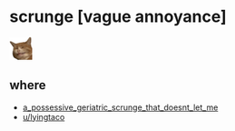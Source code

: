 # scrunge [vague annoyance]

<img src="scrunge_s.png" width=40/>

## where

- [a_possessive_geriatric_scrunge_that_doesnt_let_me](https://www.reddit.com/r/scrungycats/comments/dl7d8s/a_possessive_geriatric_scrunge_that_doesnt_let_me/)
- [u/lyingtaco](https://www.reddit.com/user/lyingtaco)
